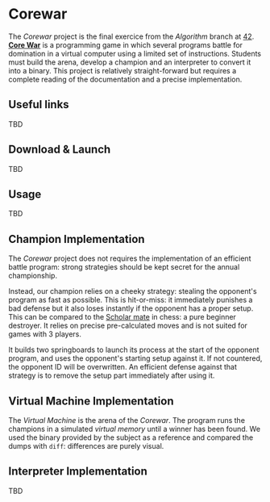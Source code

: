 # Corewar
The *Corewar* project is the final exercice from the *Algorithm* branch at [42]( https://www.42.fr ). [**Core War**](https://en.wikipedia.org/wiki/Core_War) is a programming game in which several programs battle for domination in a virtual computer using a limited set of instructions. Students must build the arena, develop a champion and an interpreter to convert it into a binary. This project is relatively straight-forward but requires a complete reading of the documentation and a precise implementation.

## Useful links

TBD

## Download & Launch

TBD

## Usage

TBD

## Champion Implementation
The *Corewar* project does not requires the implementation of an efficient battle program: strong strategies should be kept secret for the annual championship.

Instead, our champion relies on a cheeky strategy: stealing the opponent's program as fast as possible. This is hit-or-miss: it immediately punishes a bad defense but it also loses instantly if the opponent has a proper setup. This can be compared to the [Scholar mate](https://en.wikipedia.org/wiki/Scholar%27s_mate) in chess: a pure beginner destroyer. It relies on precise pre-calculated moves and is not suited for games with 3 players.

It builds two springboards to launch its process at the start of the opponent program, and uses the opponent's starting setup against it. If not countered, the opponent ID will be overwritten. An efficient defense against that strategy is to remove the setup part immediately after using it.

## Virtual Machine Implementation
The *Virtual Machine* is the arena of the *Corewar*. The program runs the champions in a simulated *virtual memory* until a winner has been found. We used the binary provided by the subject as a reference and compared the dumps with `diff`: differences are purely visual.

## Interpreter Implementation

TBD
